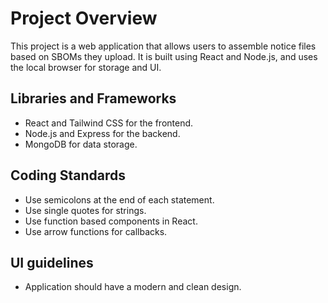 # Project Overview

This project is a web application that allows users to assemble notice files based on SBOMs they upload. It is built using React and Node.js, and uses the local browser for storage and UI.

## Libraries and Frameworks

- React and Tailwind CSS for the frontend.
- Node.js and Express for the backend.
- MongoDB for data storage.

## Coding Standards

- Use semicolons at the end of each statement.
- Use single quotes for strings.
- Use function based components in React.
- Use arrow functions for callbacks.

## UI guidelines

- Application should have a modern and clean design.